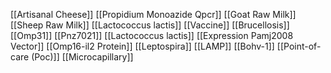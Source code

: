 [[Artisanal Cheese]]
[[Propidium Monoazide Qpcr]]
[[Goat Raw Milk]]
[[Sheep Raw Milk]]
[[Lactococcus lactis]]
[[Vaccine]]
[[Brucellosis]]
[[Omp31]]
[[Pnz7021]]
[[Lactococcus lactis]]
[[Expression Pamj2008 Vector]]
[[Omp16-il2 Protein]]
[[Leptospira]]
[[LAMP]]
[[Bohv-1]]
[[Point-of-care (Poc)]]
[[Microcapillary]]
